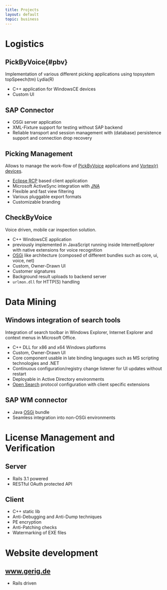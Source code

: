 ```yaml
---
title: Projects
layout: default
topic: business
---
```


[osgi]: http://www.osgi.org


Logistics
=========


PickByVoice{#pbv}
-----------

Implementation of various different picking applications using topsystem topSpeech(tm) Lydia(R)
* C++ application for WindowsCE devices
* Custom UI

SAP Connector
-------------

* OSGi server application
* XML-Fixture support for testing without SAP backend
* Reliable transport and session management with (database) persistence support and connection drop recovery


Picking Management
--------------------

Allows to manage the work-flow of [PickByVoice](#pbv) applications and [Vortex(r) devices](http://www.topsystem.de/en/voxter).

* [Eclipse RCP](http://www.eclipse.org) based client application
* Microsoft ActiveSync integration with [JNA](http://www.jna.org)
* Flexible and fast view filtering
* Various pluggable export formats
* Customizable branding
 

CheckByVoice
------------

Voice driven, mobile car inspection solution.

* C++ WindowsCE application	
* previously implemented in JavaScript running inside InternetExplorer with native extensions for voice recognition
* [OSGi][osgi] like architecture (composed of different bundles such as core, ui, voice, net)
* Custom, Owner-Drawn UI
* Customer signatures
* Background result uploads to backend server
* `urlmon.dll` for HTTP(S) handling

Data Mining
===========

Windows integration of search tools
-----------------------------------

Integration of search toolbar in Windows Explorer, Internet Explorer and context menus in Microsoft Office.

* C++ DLL for x86 and x64 Windows platforms
* Custom, Owner-Drawn UI
* Core component usable in late binding languages such as MS scripting technologies and .NET
* Continuous configuration/registry change listener for UI updates without restart
* Deployable in Active Directory environments
* [Open Search](http://www.opensearch.org/Home) protocol configuration with client specific extensions

SAP WM connector
----------------

* Java [OSGi][osgi] bundle
* Seamless integration into non-OSGi environments


License Management and Verification
===================================

Server
------

* Rails 3.1 powered
* RESTful OAuth protected API

Client
------

* C++ static lib
* Anti-Debugging and Anti-Dump techniques
* PE encryption
* Anti-Patching checks
* Watermarking of EXE files

Website development
===================

www.gerig.de
------------
* Rails driven

